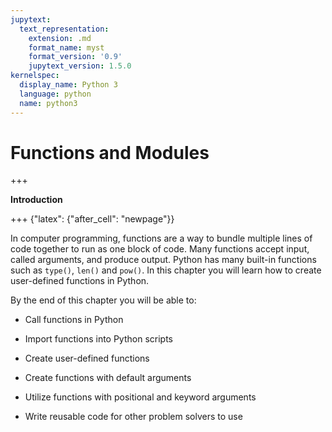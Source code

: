 ```yaml
---
jupytext:
  text_representation:
    extension: .md
    format_name: myst
    format_version: '0.9'
    jupytext_version: 1.5.0
kernelspec:
  display_name: Python 3
  language: python
  name: python3
---
```


# Functions and Modules

+++

**Introduction**

+++ {"latex": {"after_cell": "newpage"}}

In computer programming, functions are a way to bundle multiple lines of code together to run as one block of code. Many functions accept input, called arguments, and produce output. Python has many built-in functions such as ```type()```, ```len()``` and ```pow()```. In this chapter you will learn how to create user-defined functions in Python.

By the end of this chapter you will be able to:

 * Call functions in Python

 * Import functions into Python scripts

 * Create user-defined functions

 * Create functions with default arguments

 * Utilize functions with positional and keyword arguments

 * Write reusable code for other problem solvers to use


```{code-cell} ipython3

```

